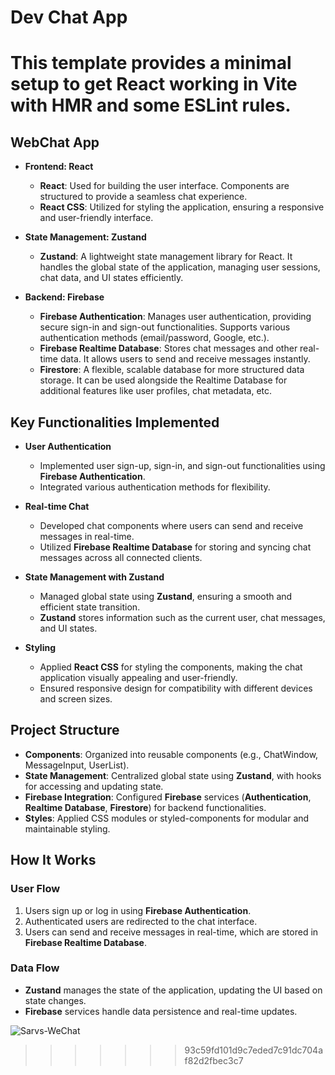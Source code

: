 
# Dev Chat App

This template provides a minimal setup to get React working in Vite with HMR and some ESLint rules.
=======
## WebChat App

* **Frontend: React**
  * **React**: Used for building the user interface. Components are structured to provide a seamless chat experience.
  * **React CSS**: Utilized for styling the application, ensuring a responsive and user-friendly interface.

* **State Management: Zustand**
  * **Zustand**: A lightweight state management library for React. It handles the global state of the application, managing user sessions, chat data, and UI states efficiently.

* **Backend: Firebase**
  * **Firebase Authentication**: Manages user authentication, providing secure sign-in and sign-out functionalities. Supports various authentication methods (email/password, Google, etc.).
  * **Firebase Realtime Database**: Stores chat messages and other real-time data. It allows users to send and receive messages instantly.
  * **Firestore**: A flexible, scalable database for more structured data storage. It can be used alongside the Realtime Database for additional features like user profiles, chat metadata, etc.

## Key Functionalities Implemented

* **User Authentication**
  * Implemented user sign-up, sign-in, and sign-out functionalities using **Firebase Authentication**.
  * Integrated various authentication methods for flexibility.

* **Real-time Chat**
  * Developed chat components where users can send and receive messages in real-time.
  * Utilized **Firebase Realtime Database** for storing and syncing chat messages across all connected clients.

* **State Management with Zustand**
  * Managed global state using **Zustand**, ensuring a smooth and efficient state transition.
  * **Zustand** stores information such as the current user, chat messages, and UI states.

* **Styling**
  * Applied **React CSS** for styling the components, making the chat application visually appealing and user-friendly.
  * Ensured responsive design for compatibility with different devices and screen sizes.

## Project Structure

* **Components**: Organized into reusable components (e.g., ChatWindow, MessageInput, UserList).
* **State Management**: Centralized global state using **Zustand**, with hooks for accessing and updating state.
* **Firebase Integration**: Configured **Firebase** services (**Authentication**, **Realtime Database**, **Firestore**) for backend functionalities.
* **Styles**: Applied CSS modules or styled-components for modular and maintainable styling.

## How It Works

### User Flow
1. Users sign up or log in using **Firebase Authentication**.
2. Authenticated users are redirected to the chat interface.
3. Users can send and receive messages in real-time, which are stored in **Firebase Realtime Database**.

### Data Flow
* **Zustand** manages the state of the application, updating the UI based on state changes.
* **Firebase** services handle data persistence and real-time updates.


![Sarvs-WeChat](https://github.com/0sarvesh/webchat_app-Fullstack/assets/119318104/90b11dbf-ae35-46f1-9f35-6a8be1cf2695)
>>>>>>> 93c59fd101d9c7eded7c91dc704af82d2fbec3c7
